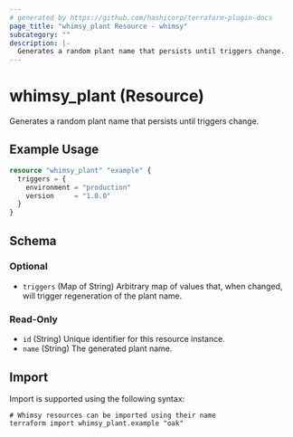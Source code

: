 ```yaml
---
# generated by https://github.com/hashicorp/terraform-plugin-docs
page_title: "whimsy_plant Resource - whimsy"
subcategory: ""
description: |-
  Generates a random plant name that persists until triggers change.
---
```


# whimsy_plant (Resource)

Generates a random plant name that persists until triggers change.

## Example Usage

```terraform
resource "whimsy_plant" "example" {
  triggers = {
    environment = "production"
    version     = "1.0.0"
  }
}
```

<!-- schema generated by tfplugindocs -->
## Schema

### Optional

- `triggers` (Map of String) Arbitrary map of values that, when changed, will trigger regeneration of the plant name.

### Read-Only

- `id` (String) Unique identifier for this resource instance.
- `name` (String) The generated plant name.

## Import

Import is supported using the following syntax:

```shell
# Whimsy resources can be imported using their name
terraform import whimsy_plant.example "oak"
```
